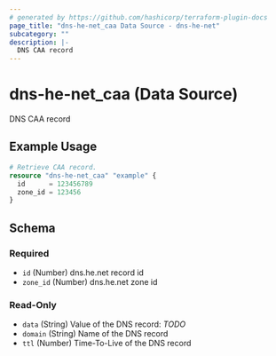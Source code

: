 ```yaml
---
# generated by https://github.com/hashicorp/terraform-plugin-docs
page_title: "dns-he-net_caa Data Source - dns-he-net"
subcategory: ""
description: |-
  DNS CAA record
---
```


# dns-he-net_caa (Data Source)

DNS CAA record

## Example Usage

```terraform
# Retrieve CAA record.
resource "dns-he-net_caa" "example" {
  id      = 123456789
  zone_id = 123456
}
```

<!-- schema generated by tfplugindocs -->
## Schema

### Required

- `id` (Number) dns.he.net record id
- `zone_id` (Number) dns.he.net zone id

### Read-Only

- `data` (String) Value of the DNS record: *TODO*
- `domain` (String) Name of the DNS record
- `ttl` (Number) Time-To-Live of the DNS record
